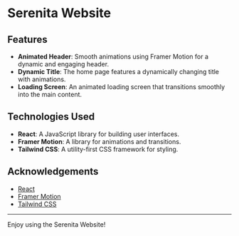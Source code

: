 # Serenita Website

## Features

- **Animated Header**: Smooth animations using Framer Motion for a dynamic and engaging header.
- **Dynamic Title**: The home page features a dynamically changing title with animations.
- **Loading Screen**: An animated loading screen that transitions smoothly into the main content.

## Technologies Used

- **React**: A JavaScript library for building user interfaces.
- **Framer Motion**: A library for animations and transitions.
- **Tailwind CSS**: A utility-first CSS framework for styling.

## Acknowledgements

- [React](https://reactjs.org/)
- [Framer Motion](https://www.framer.com/motion/)
- [Tailwind CSS](https://tailwindcss.com/)

---

Enjoy using the Serenita Website!
